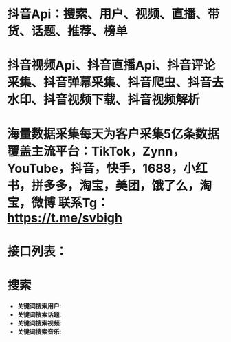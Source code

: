 # 抖音Api：搜索、用户、视频、直播、带货、话题、推荐、榜单

# 抖音视频Api、抖音直播Api、抖音评论采集、抖音弹幕采集、抖音爬虫、抖音去水印、抖音视频下载、抖音视频解析

# 海量数据采集每天为客户采集5亿条数据覆盖主流平台：TikTok，Zynn，YouTube，抖音，快手，1688，小红书，拼多多，淘宝，美团，饿了么，淘宝，微博 联系Tg：https://t.me/svbigh

# 接口列表：

# 搜索

- **关键词搜索用户**:
- **关键词搜索话题**:
- **关键词搜索视频**:
- **关键词搜索音乐**:
